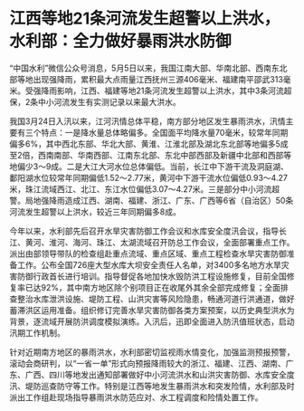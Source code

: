 # 江西等地21条河流发生超警以上洪水，水利部：全力做好暴雨洪水防御

“中国水利”微信公众号消息，5月5日以来，我国江南大部、华南北部、西南东北部等地出现强降雨，累积最大点雨量江西抚州三源406毫米、福建南平邵武313毫米。受强降雨影响，江西、福建等地21条河流发生超警以上洪水，其中3条河流超保，2条中小河流发生有实测记录以来最大洪水。

我国3月24日入汛以来，江河汛情总体平稳，南方部分地区发生暴雨洪水，汛情主要有三个特点：一是降水量总体略偏多。全国面平均降水量70毫米，较常年同期偏多6%，其中西北东部、华北大部、黄淮、江淮北部及湖北东北部等地偏多5成至2倍，西南南部、华南西部、江南东北部、东北中部西部及新疆中北部和西部等地偏少3～9成。二是大江大河水位总体偏低。当前，长江中下游干流及洞庭湖、鄱阳湖水位较常年同期偏低1.52～2.77米，黄河中下游干流水位偏低0.93～4.27米，珠江流域西江、北江、东江水位偏低3.07～4.27米。三是部分中小河流超警。局地强降雨造成江西、湖南、福建、浙江、广东、广西等6省（自治区）50条河流发生超警以上洪水，较近三年同期偏多8成。

今年以来，水利部先后召开水旱灾害防御工作会议和水库安全度汛会议，指导长江、黄河、淮河、海河、珠江、太湖流域召开防总工作会议，全面部署重点工作。派出由部领导带队的检查组赴重点流域、重点区域、重点工程检查水旱灾害防御准备工作。公布全国726座大型水库大坝安全责任人名单，对3400多名地方水旱灾害防御行政首长进行培训。指导督促各地加快水毁防洪工程设施修复，目前全国修复率已达92%，其中南方地区除个别项目正在收尾外其余全部完成修复；全面排查整治水库泄洪设施、堤防工程、山洪灾害等风险隐患，畅通河道行洪通道，做好蓄滞洪区运用准备。组织修订完善水旱灾害防御各类方案预案，以历史典型洪水为背景，逐流域开展防洪调度模拟演练。入汛后，迅即全面进入防汛值班状态，启动汛期工作机制。

针对近期南方地区的暴雨洪水，水利部密切监视雨水情变化，加强监测预报预警，滚动会商研判，以“一省一单”形式向预报降雨较大的浙江、福建、江西、湖南、广东、广西、四川等地发出通知部署做好中小河流洪水和山洪灾害防御、水库安全度汛、堤防巡查防守等工作。特别是江西等地发生暴雨洪水和突发险情，水利部及时派出工作组赴现场指导暴雨洪水防范应对、水工程调度和险情处置工作。

